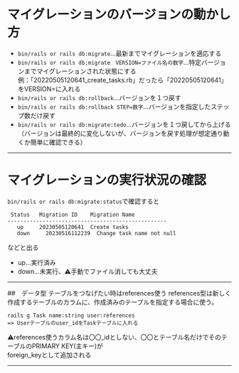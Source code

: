 # マイグレーションのバージョンの動かし方
- `bin/rails or rails db:migrate`...最新までマイグレーションを適応する
- `bin/rails or rails db:migrate　VERSION=ファイル名の数字`...特定バージョンまでマイグレーションされた状態にする    
例：「20220505120641_create_tasks.rb」だったら「20220505120641」をVERSION=に入れる
- `bin/rails or rails db:rollback`...バージョンを１つ戻す
- `bin/rails or rails db:rollback STEP=数字`...バージョンを指定したステップ数だけ戻す
- `bin/rails or rails db:migrate:tedo`...バージョンを１つ戻してから上げる   
（バージョンは最終的に変化しないが、バージョンを戻す処理が想定通り動くか簡単に確認できる）
***

# マイグレーションの実行状況の確認
`bin/rails or rails db:migrate:status`で確認すると
~~~
 Status   Migration ID    Migration Name
--------------------------------------------------
   up     20230505120641  Create tasks
   down     20230516112239  Change task name not null

~~~
などと出る
- up...実行済み
- down...未実行、⚠️手動でファイル消しても大丈夫
***

##　データ型
テーブルをつなげたい時はreferences使う
references型は新しく作成するテーブルのカラムに、作成済みのテーブルを指定する場合に使う。
~~~
rails g Task name:string user:references
=> Userテーブルのuser_idをTaskテーブルに入れる
~~~
⚠️references使うカラム名は〇〇_idとしない、〇〇とテーブル名だけでそのテーブルのPRIMARY KEY(主キー)が  
foreign_keyとして追加される
***
